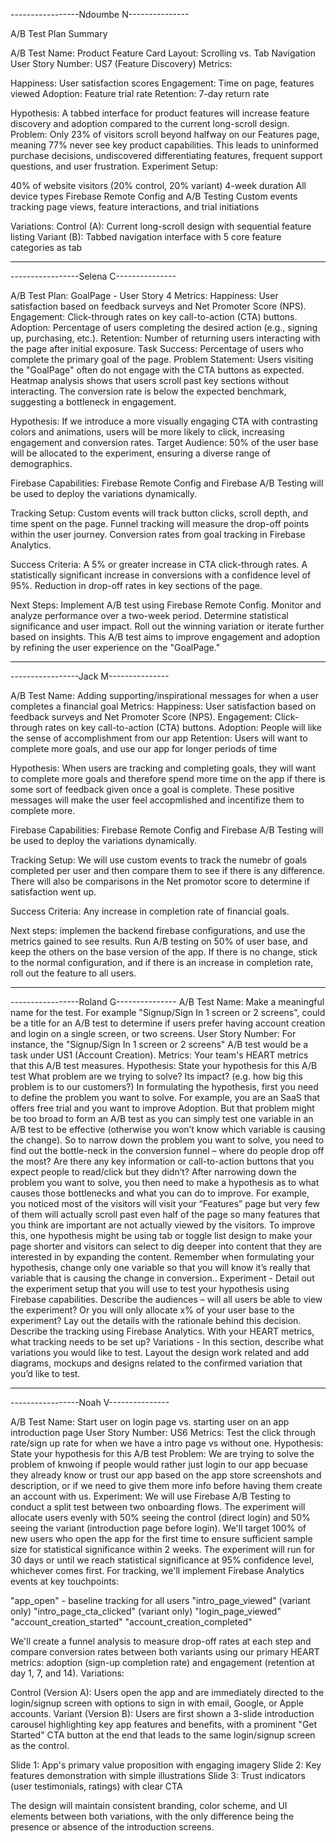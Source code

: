 -----------------Ndoumbe N---------------

A/B Test Plan Summary

A/B Test Name: Product Feature Card Layout: Scrolling vs. Tab Navigation
User Story Number: US7 (Feature Discovery)
Metrics:

Happiness: User satisfaction scores
Engagement: Time on page, features viewed
Adoption: Feature trial rate
Retention: 7-day return rate

Hypothesis: A tabbed interface for product features will increase feature discovery and adoption compared to the current long-scroll design.
Problem: Only 23% of visitors scroll beyond halfway on our Features page, meaning 77% never see key product capabilities. This leads to uninformed purchase decisions, undiscovered differentiating features, frequent support questions, and user frustration.
Experiment Setup:

40% of website visitors (20% control, 20% variant)
4-week duration
All device types
Firebase Remote Config and A/B Testing
Custom events tracking page views, feature interactions, and trial initiations

Variations:
Control (A): Current long-scroll design with sequential feature listing
Variant (B): Tabbed navigation interface with 5 core feature categories as tab

-------------------------------------------------------------------------

-----------------Selena C---------------

A/B Test Plan: GoalPage - User Story 4
Metrics: Happiness: User satisfaction based on feedback surveys and Net Promoter Score (NPS).
Engagement: Click-through rates on key call-to-action (CTA) buttons.
Adoption: Percentage of users completing the desired action (e.g., signing up, purchasing, etc.).
Retention: Number of returning users interacting with the page after initial exposure.
Task Success: Percentage of users who complete the primary goal of the page.
Problem Statement:
Users visiting the "GoalPage" often do not engage with the CTA buttons as expected. Heatmap analysis shows that users scroll past key sections without interacting. The conversion rate is below the expected benchmark, suggesting a bottleneck in engagement.

Hypothesis:
If we introduce a more visually engaging CTA with contrasting colors and animations, users will be more likely to click, increasing engagement and conversion rates.
Target Audience: 50% of the user base will be allocated to the experiment, ensuring a diverse range of demographics.

Firebase Capabilities: Firebase Remote Config and Firebase A/B Testing will be used to deploy the variations dynamically.

Tracking Setup:
Custom events will track button clicks, scroll depth, and time spent on the page.
Funnel tracking will measure the drop-off points within the user journey.
Conversion rates from goal tracking in Firebase Analytics.

Success Criteria:
A 5% or greater increase in CTA click-through rates.
A statistically significant increase in conversions with a confidence level of 95%.
Reduction in drop-off rates in key sections of the page.

Next Steps:
Implement A/B test using Firebase Remote Config.
Monitor and analyze performance over a two-week period.
Determine statistical significance and user impact.
Roll out the winning variation or iterate further based on insights.
This A/B test aims to improve engagement and adoption by refining the user experience on the "GoalPage."

------------------------------------------------------------------------------
-----------------Jack M---------------


A/B Test Name:  Adding supporting/inspirational messages for when a user completes a financial goal
Metrics: Happiness: User satisfaction based on feedback surveys and Net Promoter Score (NPS).
Engagement: Click-through rates on key call-to-action (CTA) buttons.
Adoption: People will like the sense of accomplishment from our app
Retention: Users will want to complete more goals, and use our app for longer periods of time

Hypothesis: When users are tracking and completing goals, they will want to complete more goals and therefore spend more time on the app if there is some sort of feedback given once a goal is complete. These positive messages will make the user feel accopmlished and incentifize them to complete more.

Firebase Capabilities: Firebase Remote Config and Firebase A/B Testing will be used to deploy the variations dynamically.

Tracking Setup:
We will use custom events to track the numebr of goals completed per user and then compare them to see if there is any difference. There will also be comparisons in the Net promotor score to determine if satisfaction went up.

Success Criteria:
Any increase in completion rate of financial goals.

Next steps:
implemen the backend firebase configurations, and use the metrics gained to see results. Run A/B testing on 50% of user base, and keep the others on the base version of the app.
If there is no change, stick to the normal configuration, and if there is an increase in completion rate, roll out the feature to all users.

--------------------------------------------------------
-----------------Roland G---------------
A/B Test Name:  Make a meaningful name for the test. For example  "Signup/Sign In 1 screen or 2 screens", could be a title for an A/B test to determine if users prefer having account creation and login on a single screen, or two screens.
User Story Number: For instance, the "Signup/Sign In 1 screen or 2 screens" A/B test would be a task under US1 (Account Creation). 
Metrics:  Your team's HEART metrics that this A/B test measures.
Hypothesis: State your hypothesis for this A/B test
What problem are we trying to solve? Its impact? (e.g. how big this problem is to our customers?) In formulating the hypothesis, first you need to define the problem you want to solve. For example, you are an SaaS that offers free trial and you want to improve Adoption. But that problem might be too broad to form an A/B test as you can simply test one variable in an A/B test to be effective (otherwise you won’t know which variable is causing the change). So to narrow down the problem you want to solve, you need to find out the bottle-neck in the conversion funnel – where do people drop off the most? Are there any key information or call-to-action buttons that you expect people to read/click but they didn’t? 
After narrowing down the problem you want to solve, you then need to make a hypothesis as to what causes those bottlenecks and what you can do to improve. For example, you noticed most of the visitors will visit your “Features” page but very few of them will actually scroll past even half of the page so many features that you think are important are not actually viewed by the visitors. To improve this, one hypothesis might be using tab or toggle list design to make your page shorter and visitors can select to dig deeper into content that they are interested in by expanding the content. Remember when formulating your hypothesis, change only one variable so that you will know it’s really that variable that is causing the change in conversion..
Experiment - Detail out the experiment setup that you will use to test your hypothesis using Firebase capabilities. Describe the audiences – will all users be able to view the experiment? Or you will only allocate x% of your user base to the experiment? Lay out the details with the rationale behind this decision. Describe the tracking using Firebase Analytics. With your HEART metrics, what tracking needs to be set up? 
Variations - In this section, describe what variations you would like to test. Layout the design work related and add diagrams, mockups and designs related to the confirmed variation that you’d like to test.

-----------------------------------------------------------------------
-----------------Noah V---------------

A/B Test Name:  Start user on login page vs. starting user on an app introduction page
User Story Number: US6 
Metrics: Test the click through rate/sign up rate for when we have a intro page vs without one.
Hypothesis: State your hypothesis for this A/B test
Problem: We are trying to solve the problem of knwoing if people would rather just login to our app becuase they already know or trust our app based on the app store screenshots and description, or if we need to give them more info before having them create an account with us.
Experiment: We will use Firebase A/B Testing to conduct a split test between two onboarding flows. The experiment will allocate users evenly with 50% seeing the control (direct login) and 50% seeing the variant (introduction page before login). We'll target 100% of new users who open the app for the first time to ensure sufficient sample size for statistical significance within 2 weeks. The experiment will run for 30 days or until we reach statistical significance at 95% confidence level, whichever comes first.
For tracking, we'll implement Firebase Analytics events at key touchpoints:

"app_open" - baseline tracking for all users
"intro_page_viewed" (variant only)
"intro_page_cta_clicked" (variant only)
"login_page_viewed"
"account_creation_started"
"account_creation_completed"

We'll create a funnel analysis to measure drop-off rates at each step and compare conversion rates between both variants using our primary HEART metrics: adoption (sign-up completion rate) and engagement (retention at day 1, 7, and 14).
Variations:

Control (Version A): Users open the app and are immediately directed to the login/signup screen with options to sign in with email, Google, or Apple accounts.
Variant (Version B): Users are first shown a 3-slide introduction carousel highlighting key app features and benefits, with a prominent "Get Started" CTA button at the end that leads to the same login/signup screen as the control.

Slide 1: App's primary value proposition with engaging imagery
Slide 2: Key features demonstration with simple illustrations
Slide 3: Trust indicators (user testimonials, ratings) with clear CTA

The design will maintain consistent branding, color scheme, and UI elements between both variations, with the only difference being the presence or absence of the introduction screens.




